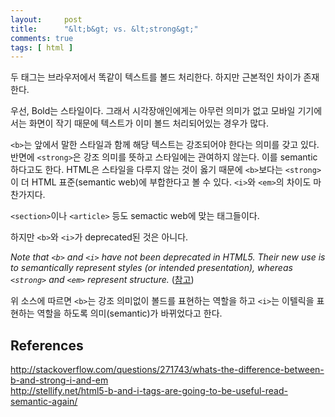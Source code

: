 ```yaml
---
layout:     post
title:      "&lt;b&gt; vs. &lt;strong&gt;"
comments: true
tags: [ html ]
---
```


두 태그는 브라우저에서 똑같이 텍스트를 볼드 처리한다. 하지만 근본적인 차이가 존재한다.

우선, Bold는 스타일이다. 그래서 시각장애인에게는 아무런 의미가 없고 모바일 기기에서는 화면이 작기 때문에 텍스트가 이미 볼드 처리되어있는 경우가 많다.

`<b>`는 앞에서 말한 스타일과 함께 해당 텍스트는 강조되어야 한다는 의미를 갖고 있다. 반면에 `<strong>`은 강조 의미를 뜻하고 스타일에는 관여하지 않는다. 이를 semantic하다고도 한다. HTML은 스타일을 다루지 않는 것이 옳기 때문에 `<b>`보다는 `<strong>`이 더 HTML 표준(semantic web)에 부합한다고 볼 수 있다. `<i>`와 `<em>`의 차이도 마찬가지다.

`<section>`이나 `<article>` 등도 semactic web에 맞는 태그들이다.

하지만 `<b>`와 `<i>`가 deprecated된 것은 아니다.

*Note that `<b>` and `<i>` have not been deprecated in HTML5. Their new use is to semantically represent styles (or intended presentation), whereas `<strong>` and `<em>` represent structure.* ([참고](http://stellify.net/html5-b-and-i-tags-are-going-to-be-useful-read-semantic-again/))

위 소스에 따르면 `<b>`는 강조 의미없이 볼드를 표현하는 역할을 하고 `<i>`는 이텔릭을 표현하는 역할을 하도록 의미(semantic)가 바뀌었다고 한다.

## References
<http://stackoverflow.com/questions/271743/whats-the-difference-between-b-and-strong-i-and-em>  
<http://stellify.net/html5-b-and-i-tags-are-going-to-be-useful-read-semantic-again/>
